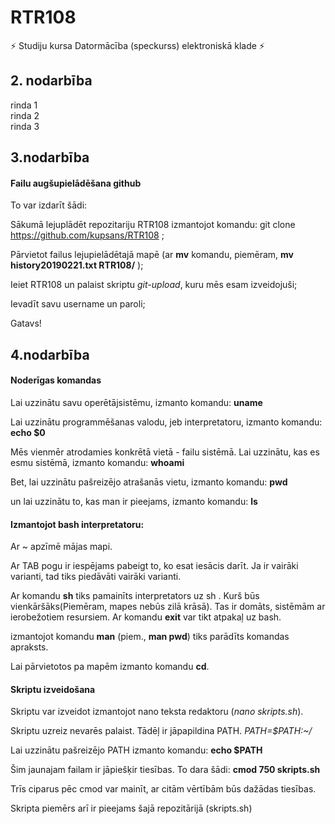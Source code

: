 # RTR108
:zap: Studiju kursa Datormācība (speckurss) elektroniskā klade :zap:
## 2. nodarbība
rinda 1   
rinda 2   
rinda 3  
## 3.nodarbība

#### Failu augšupielādēšana github
To var izdarīt šādi:

Sākumā lejuplādēt repozitariju RTR108 izmantojot komandu: git clone https://github.com/kupsans/RTR108 ;

Pārvietot failus lejupielādētajā mapē (ar **mv** komandu, piemēram, **mv history20190221.txt RTR108/** );

Ieiet RTR108 un palaist skriptu _git-upload_, kuru mēs esam izveidojuši;

Ievadīt savu username un paroli;

Gatavs! 


## 4.nodarbība

#### Noderīgas komandas
Lai uzzinātu savu operētājsistēmu, izmanto komandu: **uname**

Lai uzzinātu programmēšanas valodu, jeb interpretatoru, izmanto komandu: **echo $0** 

Mēs vienmēr atrodamies konkrētā vietā - failu sistēmā.
Lai uzzinātu, kas es esmu sistēmā, izmanto komandu: **whoami**

Bet, lai uzzinātu pašreizējo atrašanās vietu, izmanto komandu: **pwd**

un lai uzzinātu to, kas man ir pieejams, izmanto komandu: **ls**
 
#### Izmantojot bash interpretatoru:
Ar ~ apzīmē mājas mapi.

Ar TAB pogu ir iespējams pabeigt to, ko esat iesācis darīt. Ja ir vairāki varianti, tad 
tiks piedāvāti vairāki varianti. 

Ar komandu  **sh** tiks pamainīts interpretators uz sh . Kurš būs vienkāršāks(Piemēram,
mapes nebūs zilā krāsā). Tas ir domāts, sistēmām ar ierobežotiem resursiem. 
Ar komandu **exit** var tikt atpakaļ uz bash. 

izmantojot komandu **man** (piem., **man pwd**) tiks parādīts komandas apraksts.

Lai pārvietotos pa mapēm izmanto komandu **cd**. 

#### Skriptu izveidošana
Skriptu var izveidot izmantojot nano teksta redaktoru (_nano skripts.sh_).

Skriptu uzreiz nevarēs palaist. Tādēļ ir jāpapildina PATH. _PATH=$PATH:~/_

Lai uzzinātu pašreizējo PATH izmanto komandu: **echo $PATH**

Šim jaunajam failam ir jāpiešķir tiesības. To dara šādi: **cmod 750 skripts.sh**

Trīs ciparus pēc cmod var mainīt, ar citām vērtībām būs dažādas tiesības.

Skripta piemērs arī ir pieejams šajā repozitārijā (skripts.sh)
